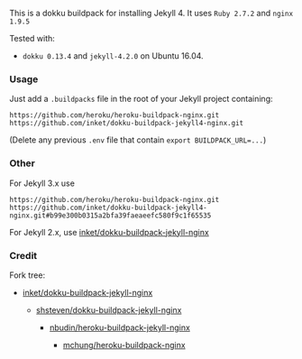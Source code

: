 This is a dokku buildpack for installing Jekyll 4. It uses `Ruby 2.7.2` and `nginx 1.9.5`

Tested with:

- `dokku 0.13.4` and `jekyll-4.2.0` on Ubuntu 16.04.

### Usage

Just add a `.buildpacks` file in the root of your Jekyll project containing:

```
https://github.com/heroku/heroku-buildpack-nginx.git
https://github.com/inket/dokku-buildpack-jekyll4-nginx.git
```

(Delete any previous `.env` file that contain `export BUILDPACK_URL=...`)

### Other

For Jekyll 3.x use

```
https://github.com/heroku/heroku-buildpack-nginx.git
https://github.com/inket/dokku-buildpack-jekyll4-nginx.git#b99e300b0315a2bfa39faeaeefc580f9c1f65535
```

For Jekyll 2.x, use [inket/dokku-buildpack-jekyll-nginx](https://github.com/inket/dokku-buildpack-jekyll-nginx)

### Credit

Fork tree:

- [inket/dokku-buildpack-jekyll-nginx](https://github.com/inket/dokku-buildpack-jekyll-nginx)

	- [shsteven/dokku-buildpack-jekyll-nginx](https://github.com/shsteven/dokku-buildpack-jekyll-nginx)

		- [nbudin/heroku-buildpack-jekyll-nginx](https://github.com/nbudin/heroku-buildpack-jekyll-nginx)

			- [mchung/heroku-buildpack-nginx](https://github.com/mchung/heroku-buildpack-nginx)
